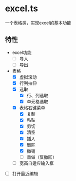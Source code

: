 # excel.ts
一个表格类，实现excel的基本功能

## 特性

- excel功能
    - [ ] 导入
    - [ ] 导出
    
- 表格
    - [x]  虚拟滚动
    - [x] 行列拉伸
    - [x] 选取
        - [x] 行、列选取
        - [x] 单元格选取
    - [x] 表格右键菜单
        - [x] 复制
        - [x] 粘贴
        - [x] 剪切
        - [x] 清空
        - [x] 插入
        - [x] 删除
        - [x] 撤销
        - [ ] 重做（反撤回）
    - [ ] 宽高自适应输入框
    
- [ ] 打开最近编辑
